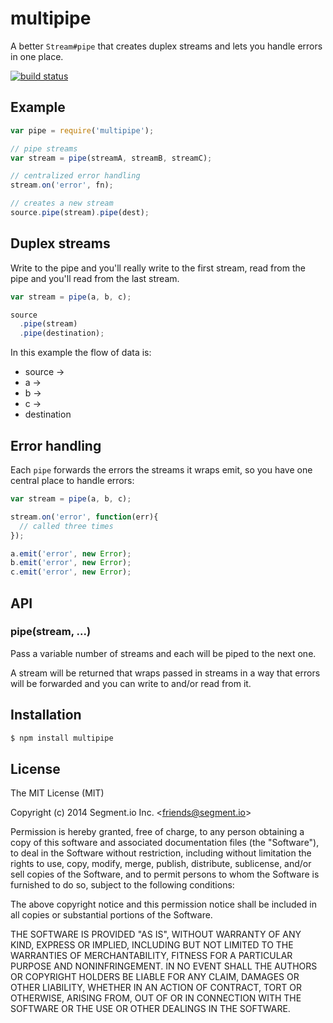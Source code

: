# multipipe

A better `Stream#pipe` that creates duplex streams and lets you handle errors in one place.

[![build status](https://secure.travis-ci.org/segmentio/multipipe.png)](http://travis-ci.org/segmentio/multipipe)

## Example

```js
var pipe = require('multipipe');

// pipe streams
var stream = pipe(streamA, streamB, streamC);

// centralized error handling
stream.on('error', fn);

// creates a new stream
source.pipe(stream).pipe(dest);
```

## Duplex streams

  Write to the pipe and you'll really write to the first stream, read from the pipe and you'll read from the last stream.

```js
var stream = pipe(a, b, c);

source
  .pipe(stream)
  .pipe(destination);
```

  In this example the flow of data is:

  * source ->
  * a ->
  * b ->
  * c ->
  * destination

## Error handling

  Each `pipe` forwards the errors the streams it wraps emit, so you have one central place to handle errors:

```js
var stream = pipe(a, b, c);

stream.on('error', function(err){
  // called three times
});

a.emit('error', new Error);
b.emit('error', new Error);
c.emit('error', new Error);
```

## API

### pipe(stream, ...)

Pass a variable number of streams and each will be piped to the next one.

A stream will be returned that wraps passed in streams in a way that errors will be forwarded and you can write to and/or read from it.

## Installation

```bash
$ npm install multipipe
```

## License

The MIT License (MIT)

Copyright (c) 2014 Segment.io Inc. &lt;friends@segment.io&gt;

Permission is hereby granted, free of charge, to any person obtaining a copy
of this software and associated documentation files (the "Software"), to deal
in the Software without restriction, including without limitation the rights
to use, copy, modify, merge, publish, distribute, sublicense, and/or sell
copies of the Software, and to permit persons to whom the Software is
furnished to do so, subject to the following conditions:

The above copyright notice and this permission notice shall be included in
all copies or substantial portions of the Software.

THE SOFTWARE IS PROVIDED "AS IS", WITHOUT WARRANTY OF ANY KIND, EXPRESS OR
IMPLIED, INCLUDING BUT NOT LIMITED TO THE WARRANTIES OF MERCHANTABILITY,
FITNESS FOR A PARTICULAR PURPOSE AND NONINFRINGEMENT. IN NO EVENT SHALL THE
AUTHORS OR COPYRIGHT HOLDERS BE LIABLE FOR ANY CLAIM, DAMAGES OR OTHER
LIABILITY, WHETHER IN AN ACTION OF CONTRACT, TORT OR OTHERWISE, ARISING FROM,
OUT OF OR IN CONNECTION WITH THE SOFTWARE OR THE USE OR OTHER DEALINGS IN
THE SOFTWARE.
